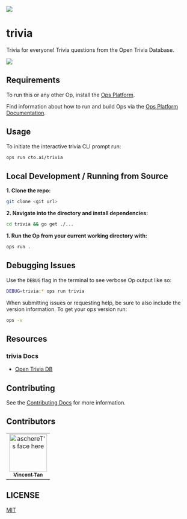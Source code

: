 ![](https://raw.githubusercontent.com/cto-ai/trivia/blob/master/assets/banner.png)

# trivia

Trivia for everyone! Trivia questions from the Open Trivia Database.

![](https://raw.githubusercontent.com/cto-ai/trivia/blob/master/assets/screenshot_cli.png)

## Requirements

To run this or any other Op, install the [Ops Platform](https://cto.ai/platform).

Find information about how to run and build Ops via the [Ops Platform Documentation](https://cto.ai/docs/overview).

## Usage

To initiate the interactive trivia CLI prompt run:

```bash
ops run cto.ai/trivia
```

## Local Development / Running from Source

**1. Clone the repo:**

```bash
git clone <git url>
```

**2. Navigate into the directory and install dependencies:**

```bash
cd trivia && go get ./...
```

**1. Run the Op from your current working directory with:**

```bash
ops run .
```

## Debugging Issues

Use the `DEBUG` flag in the terminal to see verbose Op output like so:

```bash
DEBUG=trivia:* ops run trivia
```

When submitting issues or requesting help, be sure to also include the version information. To get your ops version run:

```bash
ops -v
```

## Resources

### trivia Docs

- [Open Trivia DB](https://opentdb.com/api_config.php)
## Contributing

See the [Contributing Docs](CONTRIBUTING.md) for more information.

## Contributors

<table>
  <tr>
    <td align="center"><a href="https://github.com/aschereT"><img src="https://github.com/aschereT.png" width="100px;" alt="aschereT's face here"/><br /><sub><b>Vincent Tan</b></sub></a><br/></td>
  </tr>
</table>

## LICENSE

[MIT](LICENSE)
